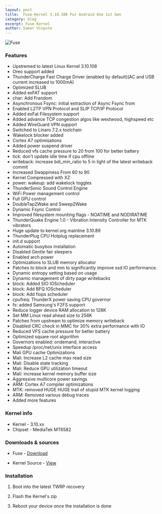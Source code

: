 ```yaml
---
layout: post
title:  Fuse-Kernel 3.10.108 For Android One 1st Gen
category: blog
excerpt: Fuse Kernel
author: Samar Vispute
---
```


![Fuse](https://2.bp.blogspot.com/-S6utd9l5MWs/WakT7Iy6goI/AAAAAAAAFFY/3EUkZJsHDAMVud1QI8BlRS-UC9s7Ce8nQCLcBGAs/s640/fuse-asheville-logo-design.png)

### Features
* Upstremed to latest Linux Kernel 3.10.108
* Oreo support added
* ThunderCharge Fast Charge Driver (enabled by default)(AC and USB current increased to 1000mA)
* Optimized SLUB
* Added exFAT support
* char: Add Frandom
* Asynchronous Fsync: initial extraction of Async Fsync from
* Enabled L2TP VPN Protocol and SLIP TCP/IP Protocol
* Added exFat Filesystem support
* Added advance TCP congestion algos like westwood, highspeed etc
* Added WireGuard VPN support
* Switched to Linaro 7.2.x toolchain
* Wakelock blocker added
* Cortex A7 optimisations
* Added power suspend driver
* Reduced vfs cache pressure to 20 from 100 for better battery
* tick: don't update idle time if cpu offline
* writeback: increase bdi_min_ratio to 5 in light of the latest writeback commit
* Increased Swappiness From 60 to 90
* Kernel Compressed with XZ
* power: wakeup: add wakelock toggles
* ThunderSonic Sound Control Engine
* WiFi Power management control
* Full GPU control
* DoubleTap2Wake and Sweep2Wake
* Dynamic Fsync Control
* Improved filesystem mounting flags - NOATIME and NODIRATIME
* ThunderQuake Engine 1.0 - Vibration Intensity Controller for MTK vibrators
* Huge update to kernel.org mainline 3.10.89
* ThunderPlug CPU Hotplug replacement
* init.d support
* Automatic busybox installation
* Disabled Gentle fair sleepers
* Enabled arch power
* Optimizations to SLUB memory allocator
* Patches to block and mm to significantly improve ssd IO performance.
* Dynamic entropy setting based on usage
* Dynamic management of dirty page writebacks
* block: Added SIO IOScheduler
* block: Add BFQ IOScheduler
* block: Add fiops scheduler
* cpufreq: ThunderX power saving CPU governor
* fs: added Samsung's F2FS support
* Reduce logger device RAM allocation to 128K
* Set MM Linux read ahead size to 256K
* Patches from upstream to optimize memory writeback
* Disabled CRC check in MMC for 30% extra performance with IO
* Reduced VFS cache pressure for better battery
* Optimized square root algorithm
* Governors enabled: ondemand, interactive
* Speedup /proc/net/unix interface access
* Mali GPU cache Optimizations
* Mali: Increase L2 cache max read size
* Mali: Disable state tracking
* Mali: Reduce GPU utilization timeout
* Mali: increase kernel memory buffer size
* Aggressive multicore power savings
* ARM: Cortex A7 compiler optimizations
* MTK: removed HUGE HUGE trail of stupid MTK kernel logging
* ARM: Removed various debug traces
* Added more features

### Kernel info
* Kernel - 3.10.xx
* Chipset - MediaTek MT6582

### Downloads & sources
* Fuse - [Download](https://www.androidfilehost.com/?fid=962187416754461009)

* Kernel Source - [View](https://github.com/SamarV-121/fuse_kernel_mediatek_sprout)

### Installation
1) Boot into the latest TWRP recovery

2) Flash the Kernel's zip

4) Reboot your device once the installation is done

